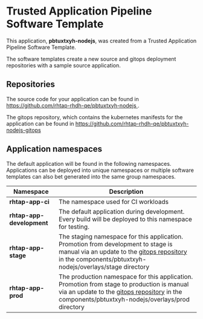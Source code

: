 # Trusted Application Pipeline Software Template

This application, **pbtuxtxyh-nodejs**, was created from a Trusted Application Pipeline Software Template.

The software templates create a new source and gitops deployment repositories with a sample source application. 

## Repositories

The source code for your application can be found in [https://github.com/rhtap-rhdh-qe/pbtuxtxyh-nodejs ](https://github.com/rhtap-rhdh-qe/pbtuxtxyh-nodejs ).
 
The gitops repository, which contains the kubernetes manifests for the application can be found in 
[https://github.com/rhtap-rhdh-qe/pbtuxtxyh-nodejs-gitops ](https://github.com/rhtap-rhdh-qe/pbtuxtxyh-nodejs-gitops ) 

## Application namespaces 

The default application will be found in the following namespaces. Applications can be deployed into unique namespaces or multiple software templates can also bet generated into the same group namespaces.  

|  Namespace   |  Description   |  
| -------- | -------- |
| **rhtap-app-ci** | The namespace used for CI workloads |
| **rhtap-app-development** | The default application during development. Every build will be deployed to this namespace for testing. |
| **rhtap-app-stage** | The staging namespace for this application. Promotion from development to stage is manual via an update to the [gitops repository](https://github.com/rhtap-rhdh-qe/pbtuxtxyh-nodejs-gitops ) in the components/pbtuxtxyh-nodejs/overlays/stage directory |
| **rhtap-app-prod** | The production namespace for this application. Promotion from stage to production is manual via an update to the [gitops repository](https://github.com/rhtap-rhdh-qe/pbtuxtxyh-nodejs-gitops ) in the components/pbtuxtxyh-nodejs/overlays/prod directory |